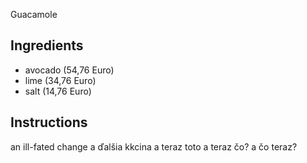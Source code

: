  Guacamole
## Ingredients
* avocado (54,76 Euro)
* lime (34,76 Euro)
* salt (14,76 Euro)
## Instructions
an ill-fated change
a ďalšia kkcina
a teraz toto
a teraz čo?
a čo teraz?
